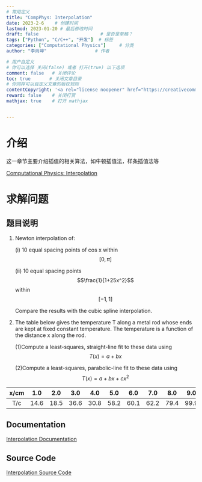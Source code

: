 ```yaml
---
# 常用定义
title: "CompPhys: Interpolation"
date: 2023-2-6    # 创建时间
lastmod: 2023-01-20 # 最后修改时间
draft: false                       # 是否是草稿？
tags: ["Python", "C/C++", "开发"]  # 标签
categories: ["Computational Physics"]     # 分类
author: "李尚坤"                  # 作者

# 用户自定义
# 你可以选择 关闭(false) 或者 打开(true) 以下选项
comment: false   # 关闭评论
toc: true       # 关闭文章目录
# 你同样可以自定义文章的版权规则
contentCopyright: '<a rel="license noopener" href="https://creativecommons.org/licenses/by-nc-nd/4.0/" target="_blank">CC BY-NC-ND 4.0</a>'
reward: false	 # 关闭打赏
mathjax: true    # 打开 mathjax


---
```


# 介绍

这一章节主要介绍插值的相关算法，如牛顿插值法，样条插值法等

[Computational Physics: Interpolation](/pdf/Comp_Phys/Computational_Physics-Interpolation-3.pdf)

# 求解问题

## 题目说明

1. Newton interpolation of:

   (i) 10 equal spacing points of cos x within $$[0, π]$$

   (ii) 10 equal spacing points $$\frac{1}{1+25x^2}$$ within $$[-1,1]$$

   Compare the results with the cubic spline interpolation.

2. The table below gives the temperature T along a metal rod whose ends are kept at fixed constant temperature. The temperature is a function of the distance x along the rod.

   (1)Compute a least-squares, straight-line fit to these data using $$ T (x) = a + bx$$

   (2)Compute a least-squares, parabolic-line fit to these data using $$ T(x) = a+bx+cx^2$$

| x/cm | 1.0  | 2.0  | 3.0  | 4.0  | 5.0  | 6.0  | 7.0  | 8.0  | 9.0  |
| :--: | :--: | ---- | ---- | ---- | ---- | ---- | ---- | ---- | ---- |
| T/c  | 14.6 | 18.5 | 36.6 | 30.8 | 58.2 | 60.1 | 62.2 | 79.4 | 99.9 |

## Documentation

[Interpolation Documentation](/pdf/Comp_Phys/Assignment_04.pdf)

## Source Code

[Interpolation Source Code](https://github.com/ShangkunLi/Computational_Physics/tree/main/Assignment%2004)